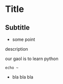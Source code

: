 # Title
## Subtitle 
- some point

 description

our gaol is to learn python


```
echo ~
```

* bla bla bla
